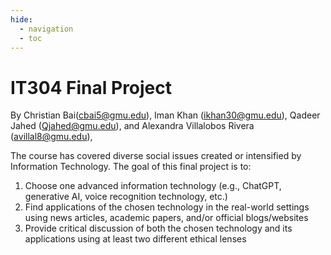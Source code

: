 ```yaml
---
hide:
  - navigation
  - toc
---
```


# IT304 Final Project

By Christian Bai(cbai5@gmu.edu), Iman Khan (ikhan30@gmu.edu), Qadeer Jahed (Qjahed@gmu.edu), and Alexandra Villalobos Rivera (avillal8@gmu.edu),


The course has covered diverse social issues created or intensified by Information Technology. The goal of this final project is to:

1. Choose one advanced information technology (e.g., ChatGPT, generative AI, voice recognition technology, etc.)
2. Find applications of the chosen technology in the real-world settings using news articles, academic papers, and/or official blogs/websites
3. Provide critical discussion of both the chosen technology and its applications using at least two different ethical lenses


